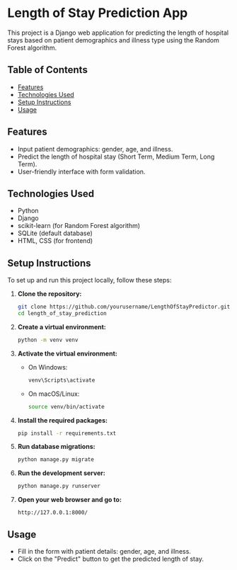 # Length of Stay Prediction App

This project is a Django web application for predicting the length of hospital stays based on patient demographics and illness type using the Random Forest algorithm.

## Table of Contents

- [Features](#features)
- [Technologies Used](#technologies-used)
- [Setup Instructions](#setup-instructions)
- [Usage](#usage)

## Features

- Input patient demographics: gender, age, and illness.
- Predict the length of hospital stay (Short Term, Medium Term, Long Term).
- User-friendly interface with form validation.

## Technologies Used

- Python
- Django
- scikit-learn (for Random Forest algorithm)
- SQLite (default database)
- HTML, CSS (for frontend)

## Setup Instructions

To set up and run this project locally, follow these steps:

1. **Clone the repository:**

   ```bash
   git clone https://github.com/yourusername/LengthOfStayPredictor.git
   cd length_of_stay_prediction
   ```

2. **Create a virtual environment:**

   ```bash
   python -m venv venv
   ```

3. **Activate the virtual environment:**

   - On Windows:

     ```bash
     venv\Scripts\activate
     ```

   - On macOS/Linux:

     ```bash
     source venv/bin/activate
     ```

4. **Install the required packages:**

   ```bash
   pip install -r requirements.txt
   ```

5. **Run database migrations:**

   ```bash
   python manage.py migrate
   ```

6. **Run the development server:**

   ```bash
   python manage.py runserver
   ```

7. **Open your web browser and go to:**

   ```
   http://127.0.0.1:8000/
   ```

## Usage

- Fill in the form with patient details: gender, age, and illness.
- Click on the "Predict" button to get the predicted length of stay.

